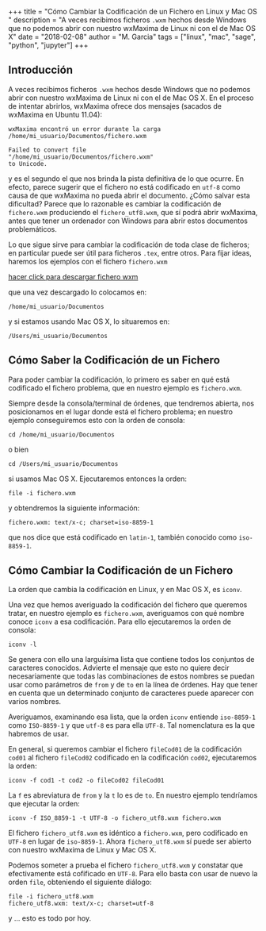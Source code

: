 +++
title = "Cómo Cambiar la Codificación de un Fichero en Linux y Mac OS "
description = "A veces recibimos ficheros `.wxm` hechos desde Windows que no podemos abrir con nuestro wxMaxima de Linux ni con el de Mac OS X"
date =  "2018-02-08"
author =  "M. Garcia"
tags = ["linux", "mac", "sage", "python", "jupyter"]
+++

## Introducción

A veces recibimos ficheros `.wxm` hechos desde Windows que no podemos
abrir con nuestro wxMaxima de Linux ni con el de Mac OS X. En el
proceso de intentar abrirlos, wxMaxima ofrece dos mensajes (sacados de
wxMaxima en Ubuntu 11.04):

	wxMaxima encontró un error durante la carga
	/home/mi_usuario/Documentos/fichero.wxm

	Failed to convert file
	"/home/mi_usuario/Documentos/fichero.wxm"
	to Unicode.

y es el segundo el que nos brinda la pista definitiva de lo que
ocurre. En efecto, parece sugerir que el fichero no está codificado en
`utf-8` como causa de que wxMaxima no pueda abrir el documento. ¿Cómo
salvar esta dificultad? Parece que lo razonable es cambiar la
codificación de `fichero.wxm` produciendo el `fichero_utf8.wxm`, que sí
podrá abrir wxMaxima, antes que tener un ordenador con Windows para
abrir estos documentos problemáticos.

Lo que sigue sirve para cambiar la codificación de toda clase de
ficheros; en particular puede ser útil para ficheros `.tex`, entre
otros. Para fijar ideas, haremos los ejemplos con el fichero `fichero.wxm`

[hacer click para descargar fichero wxm](/files/fichero.wxm)

que una vez descargado lo colocamos en:

	/home/mi_usuario/Documentos

y si estamos usando Mac OS X, lo situaremos en:

	/Users/mi_usuario/Documentos


## Cómo Saber la Codificación de un Fichero

Para poder cambiar la codificación, lo primero es saber en qué está
codificado el fichero problema, que  en nuestro ejemplo es
`fichero.wxm`. 

Siempre desde la consola/terminal de órdenes, que tendremos abierta, 
nos posicionamos en el lugar donde está el fichero problema; en nuestro
ejemplo conseguiremos esto con la orden de consola:

	cd /home/mi_usuario/Documentos

o bien

	cd /Users/mi_usuario/Documentos

si usamos Mac OS X. Ejecutaremos entonces la orden:

	file -i fichero.wxm

y obtendremos la siguiente información:

	fichero.wxm: text/x-c; charset=iso-8859-1

que nos dice que está codificado en `latin-1`, también conocido como
`iso-8859-1`.

## Cómo Cambiar la Codificación de un Fichero

La orden que cambia la codificación en Linux, y en Mac OS X, es `iconv`.

Una vez que hemos averiguado la codificación del fichero que queremos
tratar, en nuestro ejemplo es `fichero.wxm`, averiguamos con qué nombre
conoce `iconv` a esa codificación. Para ello ejecutaremos la orden de
consola:

	iconv -l

Se genera con ello una larguísima lista que contiene todos los
conjuntos de caracteres conocidos.  Advierte el mensaje que esto no
quiere decir necesariamente que todas las combinaciones de estos
nombres se puedan usar como parámetros de `from` y de `to` en la línea
de órdenes. Hay que tener en cuenta que un determinado conjunto de
caracteres puede aparecer con varios nombres.

Averiguamos, examinando esa lista, que la orden `iconv` entiende
`iso-8859-1` como `ISO-8859-1` y que `utf-8` es para ella `UTF-8`. Tal
nomenclatura es la que habremos de usar. 

En general, si queremos cambiar el fichero `fileCod01` de la
codificación `cod01` al fichero `fileCod02` codificado en la
codificación `cod02`, ejecutaremos la orden: 

	iconv -f cod1 -t cod2 -o fileCod02 fileCod01

La `f` es abreviatura de `from` y la `t` lo es de `to`. En nuestro
ejemplo tendríamos que ejecutar la orden:

	iconv -f ISO_8859-1 -t UTF-8 -o fichero_utf8.wxm fichero.wxm

El fichero `fichero_utf8.wxm` es idéntico a `fichero.wxm`, pero
codificado en `UTF-8` en lugar de `iso-8859-1`. Ahora `fichero_utf8.wxm` sí
puede ser abierto con nuestro wxMaxima de Linux y Mac OS X.

Podemos someter a prueba el fichero `fichero_utf8.wxm` y constatar que
efectivamente está cofificado en `UTF-8`. Para ello basta con usar de
nuevo la orden `file`, obteniendo el siguiente diálogo:

	file -i fichero_utf8.wxm 
	fichero_utf8.wxm: text/x-c; charset=utf-8

y ... esto es todo por hoy. 
